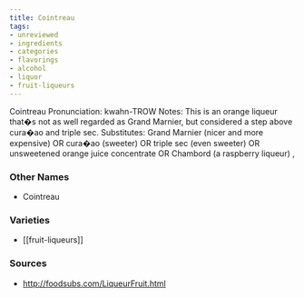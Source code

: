 ```yaml
---
title: Cointreau
tags:
- unreviewed
- ingredients
- categories
- flavorings
- alcohol
- liquor
- fruit-liqueurs
---
```

Cointreau Pronunciation: kwahn-TROW Notes: This is an orange liqueur that�s not as well regarded as Grand Marnier, but considered a step above cura�ao and triple sec. Substitutes: Grand Marnier (nicer and more expensive) OR cura�ao (sweeter) OR triple sec (even sweeter) OR unsweetened orange juice concentrate OR Chambord (a raspberry liqueur) ,

### Other Names

* Cointreau

### Varieties

* [[fruit-liqueurs]]

### Sources
* http://foodsubs.com/LiqueurFruit.html
